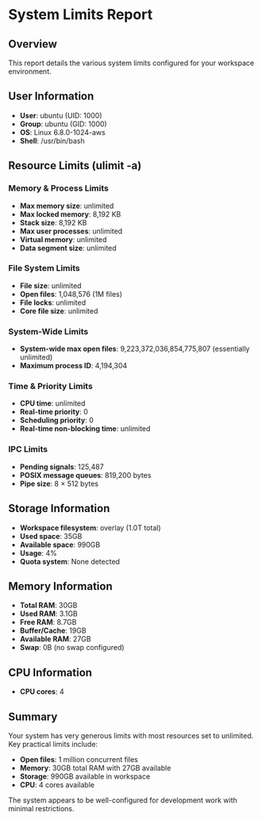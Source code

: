 # System Limits Report

## Overview
This report details the various system limits configured for your workspace environment.

## User Information
- **User**: ubuntu (UID: 1000)
- **Group**: ubuntu (GID: 1000)
- **OS**: Linux 6.8.0-1024-aws
- **Shell**: /usr/bin/bash

## Resource Limits (ulimit -a)

### Memory & Process Limits
- **Max memory size**: unlimited
- **Max locked memory**: 8,192 KB
- **Stack size**: 8,192 KB
- **Max user processes**: unlimited
- **Virtual memory**: unlimited
- **Data segment size**: unlimited

### File System Limits
- **File size**: unlimited
- **Open files**: 1,048,576 (1M files)
- **File locks**: unlimited
- **Core file size**: unlimited

### System-Wide Limits
- **System-wide max open files**: 9,223,372,036,854,775,807 (essentially unlimited)
- **Maximum process ID**: 4,194,304

### Time & Priority Limits
- **CPU time**: unlimited
- **Real-time priority**: 0
- **Scheduling priority**: 0
- **Real-time non-blocking time**: unlimited

### IPC Limits
- **Pending signals**: 125,487
- **POSIX message queues**: 819,200 bytes
- **Pipe size**: 8 × 512 bytes

## Storage Information
- **Workspace filesystem**: overlay (1.0T total)
- **Used space**: 35GB
- **Available space**: 990GB
- **Usage**: 4%
- **Quota system**: None detected

## Memory Information
- **Total RAM**: 30GB
- **Used RAM**: 3.1GB
- **Free RAM**: 8.7GB
- **Buffer/Cache**: 19GB
- **Available RAM**: 27GB
- **Swap**: 0B (no swap configured)

## CPU Information
- **CPU cores**: 4

## Summary
Your system has very generous limits with most resources set to unlimited. Key practical limits include:
- **Open files**: 1 million concurrent files
- **Memory**: 30GB total RAM with 27GB available
- **Storage**: 990GB available in workspace
- **CPU**: 4 cores available

The system appears to be well-configured for development work with minimal restrictions.